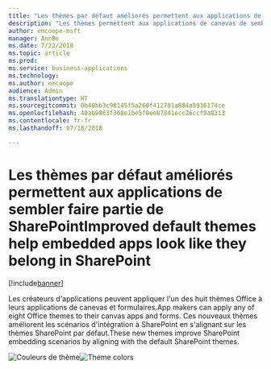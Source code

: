 ```yaml
---
title: "Les thèmes par défaut améliorés permettent aux applications de paraître intégrées à SharePoint"
description: "Les thèmes permettent aux applications de canevas de sembler faire partie de SharePoint une fois qu'elles y sont intégrées, que ce soit en tant que formulaire personnalisé ou comme webpart."
author: emcoope-msft
manager: AnnBe
ms.date: 7/22/2018
ms.topic: article
ms.prod: 
ms.service: business-applications
ms.technology: 
ms.author: emcoope
audience: Admin
ms.translationtype: HT
ms.sourcegitcommit: 0b40bb3c98145f5a260f412701a884a5936174ce
ms.openlocfilehash: 40ab9863f368e1be5f0ee87841ecc26ccf9a8313
ms.contentlocale: fr-fr
ms.lasthandoff: 07/18/2018

---
```

# <a name="improved-default-themes-help-embedded-apps-look-like-they-belong-in-sharepoint"></a><span data-ttu-id="d66e8-103">Les thèmes par défaut améliorés permettent aux applications de sembler faire partie de SharePoint</span><span class="sxs-lookup"><span data-stu-id="d66e8-103">Improved default themes help embedded apps look like they belong in SharePoint</span></span>


[!include[banner](../../includes/banner.md)]

<span data-ttu-id="d66e8-104">Les créateurs d'applications peuvent appliquer l'un des huit thèmes Office à leurs applications de canevas et formulaires.</span><span class="sxs-lookup"><span data-stu-id="d66e8-104">App makers can apply any of eight Office themes to their canvas apps and forms.</span></span> <span data-ttu-id="d66e8-105">Ces nouveaux thèmes améliorent les scénarios d'intégration à SharePoint en s'alignant sur les thèmes SharePoint par défaut.</span><span class="sxs-lookup"><span data-stu-id="d66e8-105">These new themes improve SharePoint embedding scenarios by aligning with the default SharePoint themes.</span></span>

<span data-ttu-id="d66e8-106">![Couleurs de thème](media/ThemeColors.jpg  "Couleurs de thème")</span><span class="sxs-lookup"><span data-stu-id="d66e8-106">![Theme colors](media/ThemeColors.jpg  "Theme colors")</span></span>


